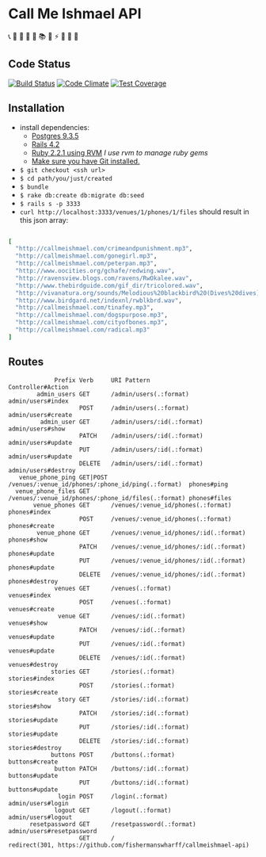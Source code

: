 # Call Me Ishmael API

:telephone_receiver: :closed_book: :orange_book: :notebook_with_decorative_cover: :notebook: :books: :mega: :zap: :speak_no_evil: :speech_balloon: :thought_balloon:

## Code Status

[![Build Status][ci-image]][ci-url]
[![Code Climate][cc-climate-image]][cc-climate-url]
[![Test Coverage][cc-coverage-image]][cc-coverage-url]

## Installation

- install dependencies:
  - [Postgres 9.3.5](https://github.com/PostgresApp/PostgresApp/releases/tag/9.3.6.0)
  - [Rails 4.2](https://github.com/rails/rails)
  - [Ruby 2.2.1 using RVM](https://rvm.io/) *I use rvm to manage ruby gems*
  - [Make sure you have Git installed.](http://git-scm.com/book/en/v2/Getting-Started-Installing-Git)
- `$ git checkout <ssh url>`
- `$ cd path/you/just/created`
- `$ bundle`
- `$ rake db:create db:migrate db:seed`
- `$ rails s -p 3333`
- `curl http://localhost:3333/venues/1/phones/1/files` should result in this json array:

```ruby

[
  "http://callmeishmael.com/crimeandpunishment.mp3",
  "http://callmeishmael.com/gonegirl.mp3",
  "http://callmeishmael.com/peterpan.mp3",
  "http://www.oocities.org/gchafe/redwing.wav",
  "http://ravensview.blogs.com/ravens/RwOkalee.wav",
  "http://www.thebirdguide.com/gif_dir/tricolored.wav",
  "http://vivanatura.org/sounds/Melodious%20blackbird%20(Dives%20dives).wav",
  "http://www.birdgard.net/indexnl/rwblkbrd.wav",
  "http://callmeishmael.com/tinafey.mp3",
  "http://callmeishmael.com/dogspurpose.mp3",
  "http://callmeishmael.com/cityofbones.mp3",
  "http://callmeishmael.com/radical.mp3"
]

```

## Routes

                 Prefix Verb     URI Pattern                                        Controller#Action
            admin_users GET      /admin/users(.:format)                             admin/users#index
                        POST     /admin/users(.:format)                             admin/users#create
             admin_user GET      /admin/users/:id(.:format)                         admin/users#show
                        PATCH    /admin/users/:id(.:format)                         admin/users#update
                        PUT      /admin/users/:id(.:format)                         admin/users#update
                        DELETE   /admin/users/:id(.:format)                         admin/users#destroy
       venue_phone_ping GET|POST /venues/:venue_id/phones/:phone_id/ping(.:format)  phones#ping
      venue_phone_files GET      /venues/:venue_id/phones/:phone_id/files(.:format) phones#files
           venue_phones GET      /venues/:venue_id/phones(.:format)                 phones#index
                        POST     /venues/:venue_id/phones(.:format)                 phones#create
            venue_phone GET      /venues/:venue_id/phones/:id(.:format)             phones#show
                        PATCH    /venues/:venue_id/phones/:id(.:format)             phones#update
                        PUT      /venues/:venue_id/phones/:id(.:format)             phones#update
                        DELETE   /venues/:venue_id/phones/:id(.:format)             phones#destroy
                 venues GET      /venues(.:format)                                  venues#index
                        POST     /venues(.:format)                                  venues#create
                  venue GET      /venues/:id(.:format)                              venues#show
                        PATCH    /venues/:id(.:format)                              venues#update
                        PUT      /venues/:id(.:format)                              venues#update
                        DELETE   /venues/:id(.:format)                              venues#destroy
                stories GET      /stories(.:format)                                 stories#index
                        POST     /stories(.:format)                                 stories#create
                  story GET      /stories/:id(.:format)                             stories#show
                        PATCH    /stories/:id(.:format)                             stories#update
                        PUT      /stories/:id(.:format)                             stories#update
                        DELETE   /stories/:id(.:format)                             stories#destroy
                buttons POST     /buttons(.:format)                                 buttons#create
                 button PATCH    /buttons/:id(.:format)                             buttons#update
                        PUT      /buttons/:id(.:format)                             buttons#update
                  login POST     /login(.:format)                                   admin/users#login
                 logout GET      /logout(.:format)                                  admin/users#logout
          resetpassword GET      /resetpassword(.:format)                           admin/users#resetpassword
                        GET      /                                                  redirect(301, https://github.com/fishermanswharff/callmeishmael-api)


[ci-image]: https://magnum.travis-ci.com/fishermanswharff/callmeishmael-api.svg?token=ywtwaukB2udjyiFG1GbL&branch=master
[ci-url]: https://magnum.travis-ci.com/fishermanswharff/callmeishmael-api

[cc-climate-image]: https://codeclimate.com/repos/552b1979695680373f000a7d/badges/b6474b9a7d66964c7b98/gpa.svg
[cc-climate-url]: https://codeclimate.com/repos/552b1979695680373f000a7d/feed

[cc-coverage-image]: https://codeclimate.com/repos/552b1979695680373f000a7d/badges/b6474b9a7d66964c7b98/coverage.svg
[cc-coverage-url]: https://codeclimate.com/repos/552b1979695680373f000a7d/feed





